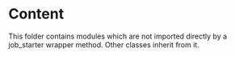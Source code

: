 # Content
This folder contains modules which are not imported directly by a job_starter wrapper method.
Other classes inherit from it.
